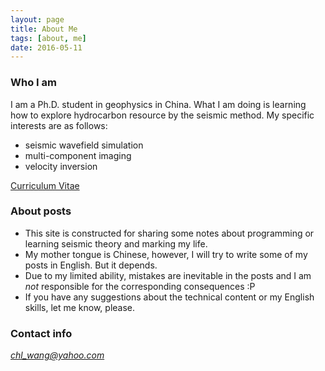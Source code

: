 ```yaml
---
layout: page
title: About Me
tags: [about, me]
date: 2016-05-11
---
```


### Who I am
I am a Ph.D. student in geophysics in China. What I am doing is learning how to explore hydrocarbon
resource by the seismic method. My specific interests are as follows:

+ seismic wavefield simulation
+ multi-component imaging
+ velocity inversion

<a href="../assets/doc/cv.pdf" target="_blank">Curriculum Vitae</a>

### About posts
+ This site is constructed for sharing some notes about programming or learning seismic theory and
marking my life.
+ My mother tongue is Chinese, however, I will try to write some of my posts in English. But it
depends.
+ Due to my limited ability, mistakes are inevitable in the posts and I am _not_ responsible for the
corresponding consequences :P
+ If you have any suggestions about the technical content or my English skills, let me know, please.

### Contact info
*chl_wang@yahoo.com*
